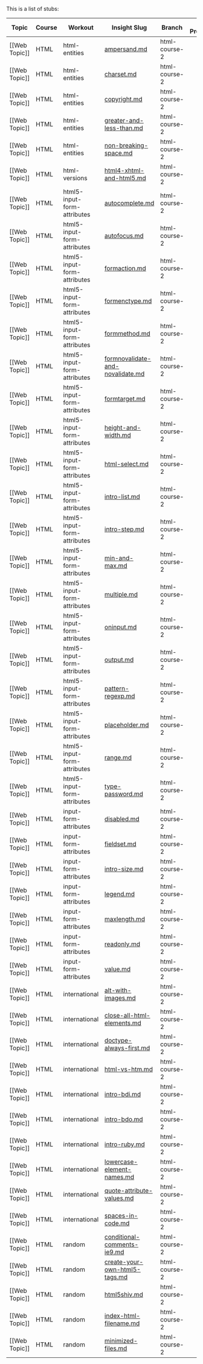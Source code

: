 This is a list of stubs:

Topic | Course | Workout | Insight Slug | Branch | In Progress | Author
---| --- | --- | --- | --- | --- | ---
[[Web Topic]] | HTML | html-entities | [ampersand.md](https://github.com/enkidevs/curriculum/blob/html-course-2/Web%2FHTML%2Fhtml-entities%2Fampersand.md)       | html-course-2 |  | 
[[Web Topic]] | HTML | html-entities | [charset.md](https://github.com/enkidevs/curriculum/blob/html-course-2/Web%2FHTML%2Fhtml-entities%2Fcharset.md)       | html-course-2 |  | 
[[Web Topic]] | HTML | html-entities | [copyright.md](https://github.com/enkidevs/curriculum/blob/html-course-2/Web%2FHTML%2Fhtml-entities%2Fcopyright.md)       | html-course-2 |  | 
[[Web Topic]] | HTML | html-entities | [greater-and-less-than.md](https://github.com/enkidevs/curriculum/blob/html-course-2/Web%2FHTML%2Fhtml-entities%2Fgreater-and-less-than.md)       | html-course-2 |  | 
[[Web Topic]] | HTML | html-entities | [non-breaking-space.md](https://github.com/enkidevs/curriculum/blob/html-course-2/Web%2FHTML%2Fhtml-entities%2Fnon-breaking-space.md)       | html-course-2 |  | 
[[Web Topic]] | HTML | html-versions | [html4-xhtml-and-html5.md](https://github.com/enkidevs/curriculum/blob/html-course-2/Web%2FHTML%2Fhtml-versions%2Fhtml4-xhtml-and-html5.md)       | html-course-2 |  | 
[[Web Topic]] | HTML | html5-input-form-attributes | [autocomplete.md](https://github.com/enkidevs/curriculum/blob/html-course-2/Web%2FHTML%2Fhtml5-input-form-attributes%2Fautocomplete.md)       | html-course-2 |  | 
[[Web Topic]] | HTML | html5-input-form-attributes | [autofocus.md](https://github.com/enkidevs/curriculum/blob/html-course-2/Web%2FHTML%2Fhtml5-input-form-attributes%2Fautofocus.md)       | html-course-2 |  | 
[[Web Topic]] | HTML | html5-input-form-attributes | [formaction.md](https://github.com/enkidevs/curriculum/blob/html-course-2/Web%2FHTML%2Fhtml5-input-form-attributes%2Fformaction.md)       | html-course-2 |  | 
[[Web Topic]] | HTML | html5-input-form-attributes | [formenctype.md](https://github.com/enkidevs/curriculum/blob/html-course-2/Web%2FHTML%2Fhtml5-input-form-attributes%2Fformenctype.md)       | html-course-2 |  | 
[[Web Topic]] | HTML | html5-input-form-attributes | [formmethod.md](https://github.com/enkidevs/curriculum/blob/html-course-2/Web%2FHTML%2Fhtml5-input-form-attributes%2Fformmethod.md)       | html-course-2 |  | 
[[Web Topic]] | HTML | html5-input-form-attributes | [formnovalidate-and-novalidate.md](https://github.com/enkidevs/curriculum/blob/html-course-2/Web%2FHTML%2Fhtml5-input-form-attributes%2Fformnovalidate-and-novalidate.md)       | html-course-2 |  | 
[[Web Topic]] | HTML | html5-input-form-attributes | [formtarget.md](https://github.com/enkidevs/curriculum/blob/html-course-2/Web%2FHTML%2Fhtml5-input-form-attributes%2Fformtarget.md)       | html-course-2 |  | 
[[Web Topic]] | HTML | html5-input-form-attributes | [height-and-width.md](https://github.com/enkidevs/curriculum/blob/html-course-2/Web%2FHTML%2Fhtml5-input-form-attributes%2Fheight-and-width.md)       | html-course-2 |  | 
[[Web Topic]] | HTML | html5-input-form-attributes | [html-select.md](https://github.com/enkidevs/curriculum/blob/html-course-2/Web%2FHTML%2Fhtml5-input-form-attributes%2Fhtml-select.md)       | html-course-2 |  | 
[[Web Topic]] | HTML | html5-input-form-attributes | [intro-list.md](https://github.com/enkidevs/curriculum/blob/html-course-2/Web%2FHTML%2Fhtml5-input-form-attributes%2Fintro-list.md)       | html-course-2 |  | 
[[Web Topic]] | HTML | html5-input-form-attributes | [intro-step.md](https://github.com/enkidevs/curriculum/blob/html-course-2/Web%2FHTML%2Fhtml5-input-form-attributes%2Fintro-step.md)       | html-course-2 |  | 
[[Web Topic]] | HTML | html5-input-form-attributes | [min-and-max.md](https://github.com/enkidevs/curriculum/blob/html-course-2/Web%2FHTML%2Fhtml5-input-form-attributes%2Fmin-and-max.md)       | html-course-2 |  | 
[[Web Topic]] | HTML | html5-input-form-attributes | [multiple.md](https://github.com/enkidevs/curriculum/blob/html-course-2/Web%2FHTML%2Fhtml5-input-form-attributes%2Fmultiple.md)       | html-course-2 |  | 
[[Web Topic]] | HTML | html5-input-form-attributes | [oninput.md](https://github.com/enkidevs/curriculum/blob/html-course-2/Web%2FHTML%2Fhtml5-input-form-attributes%2Foninput.md)       | html-course-2 |  | 
[[Web Topic]] | HTML | html5-input-form-attributes | [output.md](https://github.com/enkidevs/curriculum/blob/html-course-2/Web%2FHTML%2Fhtml5-input-form-attributes%2Foutput.md)       | html-course-2 |  | 
[[Web Topic]] | HTML | html5-input-form-attributes | [pattern-regexp.md](https://github.com/enkidevs/curriculum/blob/html-course-2/Web%2FHTML%2Fhtml5-input-form-attributes%2Fpattern-regexp.md)       | html-course-2 |  | 
[[Web Topic]] | HTML | html5-input-form-attributes | [placeholder.md](https://github.com/enkidevs/curriculum/blob/html-course-2/Web%2FHTML%2Fhtml5-input-form-attributes%2Fplaceholder.md)       | html-course-2 |  | 
[[Web Topic]] | HTML | html5-input-form-attributes | [range.md](https://github.com/enkidevs/curriculum/blob/html-course-2/Web%2FHTML%2Fhtml5-input-form-attributes%2Frange.md)       | html-course-2 |  | 
[[Web Topic]] | HTML | html5-input-form-attributes | [type-password.md](https://github.com/enkidevs/curriculum/blob/html-course-2/Web%2FHTML%2Fhtml5-input-form-attributes%2Ftype-password.md)       | html-course-2 |  | 
[[Web Topic]] | HTML | input-form-attributes | [disabled.md](https://github.com/enkidevs/curriculum/blob/html-course-2/Web%2FHTML%2Finput-form-attributes%2Fdisabled.md)       | html-course-2 |  | 
[[Web Topic]] | HTML | input-form-attributes | [fieldset.md](https://github.com/enkidevs/curriculum/blob/html-course-2/Web%2FHTML%2Finput-form-attributes%2Ffieldset.md)       | html-course-2 |  | 
[[Web Topic]] | HTML | input-form-attributes | [intro-size.md](https://github.com/enkidevs/curriculum/blob/html-course-2/Web%2FHTML%2Finput-form-attributes%2Fintro-size.md)       | html-course-2 |  | 
[[Web Topic]] | HTML | input-form-attributes | [legend.md](https://github.com/enkidevs/curriculum/blob/html-course-2/Web%2FHTML%2Finput-form-attributes%2Flegend.md)       | html-course-2 |  | 
[[Web Topic]] | HTML | input-form-attributes | [maxlength.md](https://github.com/enkidevs/curriculum/blob/html-course-2/Web%2FHTML%2Finput-form-attributes%2Fmaxlength.md)       | html-course-2 |  | 
[[Web Topic]] | HTML | input-form-attributes | [readonly.md](https://github.com/enkidevs/curriculum/blob/html-course-2/Web%2FHTML%2Finput-form-attributes%2Freadonly.md)       | html-course-2 |  | 
[[Web Topic]] | HTML | input-form-attributes | [value.md](https://github.com/enkidevs/curriculum/blob/html-course-2/Web%2FHTML%2Finput-form-attributes%2Fvalue.md)       | html-course-2 |  | 
[[Web Topic]] | HTML | international | [alt-with-images.md](https://github.com/enkidevs/curriculum/blob/html-course-2/Web%2FHTML%2Finternational%2Falt-with-images.md)       | html-course-2 |  | 
[[Web Topic]] | HTML | international | [close-all-html-elements.md](https://github.com/enkidevs/curriculum/blob/html-course-2/Web%2FHTML%2Finternational%2Fclose-all-html-elements.md)       | html-course-2 |  | 
[[Web Topic]] | HTML | international | [doctype-always-first.md](https://github.com/enkidevs/curriculum/blob/html-course-2/Web%2FHTML%2Finternational%2Fdoctype-always-first.md)       | html-course-2 |  | 
[[Web Topic]] | HTML | international | [html-vs-htm.md](https://github.com/enkidevs/curriculum/blob/html-course-2/Web%2FHTML%2Finternational%2Fhtml-vs-htm.md)       | html-course-2 |  | 
[[Web Topic]] | HTML | international | [intro-bdi.md](https://github.com/enkidevs/curriculum/blob/html-course-2/Web%2FHTML%2Finternational%2Fintro-bdi.md)       | html-course-2 |  | 
[[Web Topic]] | HTML | international | [intro-bdo.md](https://github.com/enkidevs/curriculum/blob/html-course-2/Web%2FHTML%2Finternational%2Fintro-bdo.md)       | html-course-2 |  | 
[[Web Topic]] | HTML | international | [intro-ruby.md](https://github.com/enkidevs/curriculum/blob/html-course-2/Web%2FHTML%2Finternational%2Fintro-ruby.md)       | html-course-2 |  | 
[[Web Topic]] | HTML | international | [lowercase-element-names.md](https://github.com/enkidevs/curriculum/blob/html-course-2/Web%2FHTML%2Finternational%2Flowercase-element-names.md)       | html-course-2 |  | 
[[Web Topic]] | HTML | international | [quote-attribute-values.md](https://github.com/enkidevs/curriculum/blob/html-course-2/Web%2FHTML%2Finternational%2Fquote-attribute-values.md)       | html-course-2 |  | 
[[Web Topic]] | HTML | international | [spaces-in-code.md](https://github.com/enkidevs/curriculum/blob/html-course-2/Web%2FHTML%2Finternational%2Fspaces-in-code.md)       | html-course-2 |  | 
[[Web Topic]] | HTML | random | [conditional-comments-ie9.md](https://github.com/enkidevs/curriculum/blob/html-course-2/Web%2FHTML%2Frandom%2Fconditional-comments-ie9.md)       | html-course-2 |  | 
[[Web Topic]] | HTML | random | [create-your-own-html5-tags.md](https://github.com/enkidevs/curriculum/blob/html-course-2/Web%2FHTML%2Frandom%2Fcreate-your-own-html5-tags.md)       | html-course-2 |  | 
[[Web Topic]] | HTML | random | [html5shiv.md](https://github.com/enkidevs/curriculum/blob/html-course-2/Web%2FHTML%2Frandom%2Fhtml5shiv.md)       | html-course-2 |  | 
[[Web Topic]] | HTML | random | [index-html-filename.md](https://github.com/enkidevs/curriculum/blob/html-course-2/Web%2FHTML%2Frandom%2Findex-html-filename.md)       | html-course-2 |  | 
[[Web Topic]] | HTML | random | [minimized-files.md](https://github.com/enkidevs/curriculum/blob/html-course-2/Web%2FHTML%2Frandom%2Fminimized-files.md)       | html-course-2 |  | 